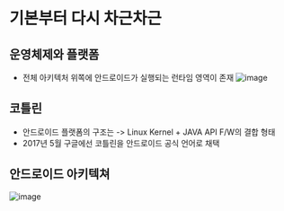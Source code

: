 # 기본부터 다시 차근차근

## 운영체제와 플랫폼
- 전체 아키텍처 위쪽에 안드로이드가 실행되는 런타임 영역이 존재
![image](https://user-images.githubusercontent.com/81352078/127253094-5e08469f-0a97-4bfc-9a58-764c1998f70d.png)

## 코틀린
- 안드로이드 플랫폼의 구조는 -> Linux Kernel + JAVA API F/W의 결합 형태
- 2017년 5월 구글에선 코틀린을 안드로이드 공식 언어로 채택

## 안드로이드 아키텍쳐
![image](https://user-images.githubusercontent.com/81352078/127253471-8b6a3e93-fb87-446b-9911-235bd6bf6e84.png)

